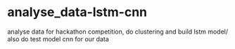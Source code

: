 # analyse_data-lstm-cnn
analyse data for hackathon competition, do clustering and build lstm model/ also do test model cnn for our data
